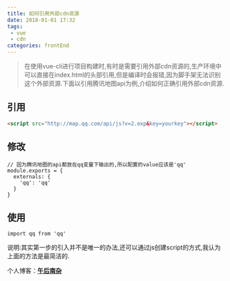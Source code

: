 ```yaml
---
title: 如何引用外部cdn资源  
date: 2018-01-01 17:32
tags:
 - vue
 - cdn          
categories: frontEnd
---
```


> 在使用vue-cli进行项目构建时,有时是需要引用外部cdn资源的,生产环境中可以直接在index.html的头部引用,但是编译时会报错,因为脚手架无法识别这个外部资源.下面以引用腾讯地图api为例,介绍如何正确引用外部cdn资源.

<!-- more -->

## 引用

```html
<script src="http://map.qq.com/api/js?v=2.exp&key=yourkey"></script>
```
## 修改

```ecmascript
// 因为腾讯地图的api都放在qq变量下输出的,所以配置的value应该是'qq'
module.exports = {
  externals: {
    'qq': 'qq'
  }
}
```
## 使用

```ecmascript 6
import qq from 'qq'
```

说明:其实第一步的引入并不是唯一的办法,还可以通过js创建script的方式,我认为上面的方法是最简洁的.   

个人博客：[**午后南杂**](http://recoluan.gitlab.io) 
